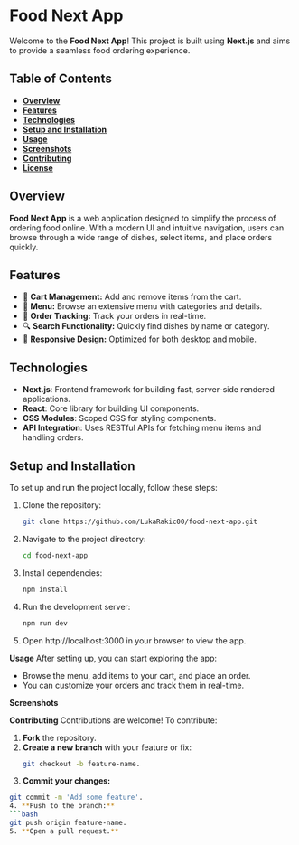 # **Food Next App**

Welcome to the **Food Next App**! This project is built using **Next.js** and aims to provide a seamless food ordering experience.

## **Table of Contents**

- **[Overview](#overview)**
- **[Features](#features)**
- **[Technologies](#technologies)**
- **[Setup and Installation](#setup-and-installation)**
- **[Usage](#usage)**
- **[Screenshots](#screenshots)**
- **[Contributing](#contributing)**
- **[License](#license)**

## **Overview**

**Food Next App** is a web application designed to simplify the process of ordering food online. With a modern UI and intuitive navigation, users can browse through a wide range of dishes, select items, and place orders quickly.

## **Features**

- 🛒 **Cart Management:** Add and remove items from the cart.
- 🍕 **Menu:** Browse an extensive menu with categories and details.
- 🚚 **Order Tracking:** Track your orders in real-time.
- 🔍 **Search Functionality:** Quickly find dishes by name or category.
- 📱 **Responsive Design:** Optimized for both desktop and mobile.

## **Technologies**

- **Next.js**: Frontend framework for building fast, server-side rendered applications.
- **React**: Core library for building UI components.
- **CSS Modules**: Scoped CSS for styling components.
- **API Integration**: Uses RESTful APIs for fetching menu items and handling orders.

## **Setup and Installation**

To set up and run the project locally, follow these steps:

1. Clone the repository:

   ```bash
   git clone https://github.com/LukaRakic00/food-next-app.git

2. Navigate to the project directory:
    ```bash
    cd food-next-app
3. Install dependencies:
    ```bash
    npm install
4. Run the development server:
    ```bash
    npm run dev
5. Open http://localhost:3000 in your browser to view the app.

**Usage**
After setting up, you can start exploring the app:
* Browse the menu, add items to your cart, and place an order.
* You can customize your orders and track them in real-time.

**Screenshots**

**Contributing**
Contributions are welcome! To contribute:

1. **Fork** the repository.
2. **Create a new branch** with your feature or fix:
   ```bash
   git checkout -b feature-name.
3. **Commit your changes:**
```bash
git commit -m 'Add some feature'.
4. **Push to the branch:**
```bash
git push origin feature-name.
5. **Open a pull request.**
